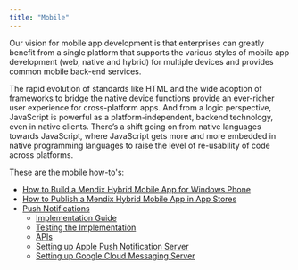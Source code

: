 ```yaml
---
title: "Mobile"
---
```

Our vision for mobile app development is that enterprises can greatly benefit from a single platform that supports the various styles of mobile app development (web, native and hybrid) for multiple devices and provides common mobile back-end services.

The rapid evolution of standards like HTML and the wide adoption of frameworks to bridge the native device functions provide an ever-richer user experience for cross-platform apps. And from a logic perspective, JavaScript is powerful as a platform-independent, backend technology, even in native clients. There’s a shift going on from native languages towards JavaScript, where JavaScript gets more and more embedded in native programming languages to raise the level of re-usability of code across platforms.

These are the mobile how-to's:

* [How to Build a Mendix Hybrid Mobile App for Windows Phone](building-a-mendix-hybrid-mobile-app-for-windows-phone)
* [How to Publish a Mendix Hybrid Mobile App in App Stores](publishing-a-mendix-hybrid-mobile-app-in-mobile-app-stores)
* [Push Notifications](push-notifications)
    * [Implementation Guide](implementation-guide)
    * [Testing the Implementation](testing-the-implementation)
    * [APIs](apis)
    * [Setting up Apple Push Notification Server](setting-up-apple-push-notification-server)
    * [Setting up Google Cloud Messaging Server](setting-up-google-firebase-cloud-messaging-server)
